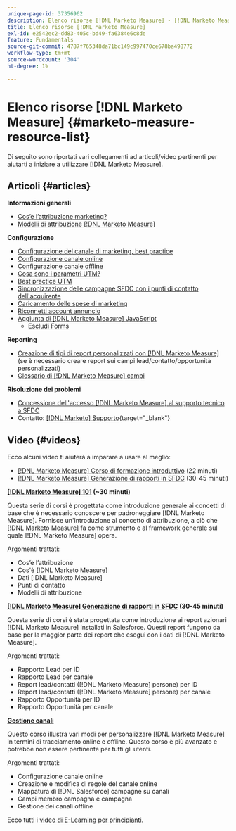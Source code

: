 ```yaml
---
unique-page-id: 37356962
description: Elenco risorse [!DNL Marketo Measure] - [!DNL Marketo Measure]
title: Elenco risorse [!DNL Marketo Measure]
exl-id: e2542ec2-dd83-405c-bd49-fa6384e6c8de
feature: Fundamentals
source-git-commit: 4787f765348da71bc149c997470ce678ba498772
workflow-type: tm+mt
source-wordcount: '304'
ht-degree: 1%

---
```


# Elenco risorse [!DNL Marketo Measure] {#marketo-measure-resource-list}

Di seguito sono riportati vari collegamenti ad articoli/video pertinenti per aiutarti a iniziare a utilizzare [!DNL Marketo Measure].

## Articoli {#articles}

**Informazioni generali**

* [Cos’è l’attribuzione marketing?](/help/introduction-to-marketo-measure/overview-resources/marketing-attribution.md)
* [Modelli di attribuzione [!DNL Marketo Measure]](/help/introduction-to-marketo-measure/overview-resources/marketo-measure-attribution-models.md)

**Configurazione**

* [Configurazione del canale di marketing, best practice](/help/channel-tracking-and-setup/online-channels/marketing-channels-and-subchannels.md)
* [Configurazione canale online](/help/channel-tracking-and-setup/online-channels/online-custom-channel-setup.md)
* [Configurazione canale offline](/help/channel-tracking-and-setup/offline-channels/offline-custom-channel-setup.md)
* [Cosa sono i parametri UTM?](/help/channel-tracking-and-setup/online-channels/utm-parameters.md)
* [Best practice UTM](/help/channel-tracking-and-setup/online-channels/best-practices-for-setting-up-utm-parameters.md)
* [Sincronizzazione delle campagne SFDC con i punti di contatto dell&#39;acquirente](/help/channel-tracking-and-setup/offline-channels/legacy-processes/campaigns-and-campaign-members.md)
* [Caricamento delle spese di marketing](/help/marketing-spend/spend-management/marketing-channel-costs.md#uploading-marketing-costs)
* [Riconnetti account annuncio](/help/api-connections/utilizing-marketo-measures-api-connections/reauthorizing-connected-accounts.md)
* [Aggiunta di  [!DNL Marketo Measure] JavaScript](/help/marketo-measure-tracking/setting-up-tracking/adding-marketo-measure-script.md)
   * [Escludi Forms](/help/marketo-measure-tracking/setting-up-tracking/excluding-marketo-measure-from-specific-forms.md)

**Reporting**

* [Creazione di tipi di report personalizzati con [!DNL Marketo Measure]](/help/marketo-measure-salesforce-reporting/new-report-types/creating-custom-marketo-measure-report-types.md) (se è necessario creare report sui campi lead/contatto/opportunità personalizzati)
* [Glossario di  [!DNL Marketo Measure]  campi](/help/introduction-to-marketo-measure/overview-resources/glossary-of-marketo-measure-fields.md)

**Risoluzione dei problemi**

* [Concessione dell&#39;accesso  [!DNL Marketo Measure] al supporto tecnico a SFDC](/help/miscellaneous/other-related-resources/granting-salesforce-access-to-marketo-measure-support.md)
* Contatto: [[!DNL Marketo] Supporto](https://nation.marketo.com/t5/support/ct-p/Support){target="_blank"}

## Video {#videos}

Ecco alcuni video    ti aiuterà a imparare a usare al meglio:

* [[!DNL Marketo Measure] Corso di formazione introduttivo](https://share.vidyard.com/watch/Pb4DuWJwtFgw3jUBDGneb4?) (22 minuti)
* [[!DNL Marketo Measure] Generazione di rapporti in SFDC](https://experienceleague.adobe.com/docs/marketo-learn/tutorials/overview.html) (30-45 minuti)

**[[!DNL Marketo Measure] 101](https://experienceleague.adobe.com/docs/marketo-learn/tutorials/overview.html) (~30 minuti)**

Questa serie di corsi è progettata come introduzione generale ai concetti di base che è necessario conoscere per padroneggiare [!DNL Marketo Measure]. Fornisce un&#39;introduzione al concetto di attribuzione, a ciò che [!DNL Marketo Measure] fa come strumento e al framework generale sul quale [!DNL Marketo Measure] opera.

Argomenti trattati:

* Cos’è l’attribuzione
* Cos&#39;è [!DNL Marketo Measure]
* Dati [!DNL Marketo Measure]
* Punti di contatto
* Modelli di attribuzione

**[[!DNL Marketo Measure] Generazione di rapporti in SFDC](https://experienceleague.adobe.com/docs/marketo-learn/tutorials/overview.html) (30-45 minuti)**

Questa serie di corsi è stata progettata come introduzione ai report azionari [!DNL Marketo Measure] installati in Salesforce. Questi report fungono da base per la maggior parte dei report che esegui con i dati di [!DNL Marketo Measure].

Argomenti trattati:

* Rapporto Lead per ID
* Rapporto Lead per canale
* Report lead/contatti ([!DNL Marketo Measure] persone) per ID
* Report lead/contatti ([!DNL Marketo Measure] persone) per canale
* Rapporto Opportunità per ID
* Rapporto Opportunità per canale

**[Gestione canali](https://experienceleague.adobe.com/docs/marketo-learn/tutorials/overview.html)**

Questo corso illustra vari modi per personalizzare [!DNL Marketo Measure] in termini di tracciamento online e offline. Questo corso è più avanzato e potrebbe non essere pertinente per tutti gli utenti.

Argomenti trattati:

* Configurazione canale online
* Creazione e modifica di regole del canale online
* Mappatura di [!DNL Salesforce] campagne su canali
* Campi membro campagna e campagna
* Gestione dei canali offline

Ecco tutti i [video di E-Learning per principianti](https://experienceleague.adobe.com/docs/marketo-learn/tutorials/overview.html).
